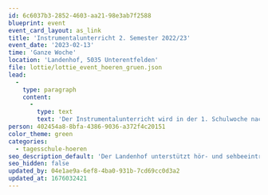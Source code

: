 ```yaml
---
id: 6c6037b3-2852-4603-aa21-98e3ab7f2588
blueprint: event
event_card_layout: as_link
title: 'Instrumentalunterricht 2. Semester 2022/23'
event_date: '2023-02-13'
time: 'Ganze Woche'
location: 'Landenhof, 5035 Unterentfelden'
file: lottie/lottie_event_hoeren_gruen.json
lead:
  -
    type: paragraph
    content:
      -
        type: text
        text: 'Der Instrumentalunterricht wird in der 1. Schulwoche nach den Sportferien wieder aufgenommen. '
person: 402454a8-8bfa-4386-9036-a372f4c20151
color_theme: green
categories:
  - tagesschule-hoeren
seo_description_default: 'Der Landenhof unterstützt hör- und sehbeeinträchtigte Kinder & Jugendliche in ihrem selbstbestimmten Leben durch Förderung ihrer Fähigkeiten & Entwicklung'
seo_hidden: false
updated_by: 04e1ae9a-6ef8-4ba0-931b-7cd69cc0d3a2
updated_at: 1676032421
---
```

